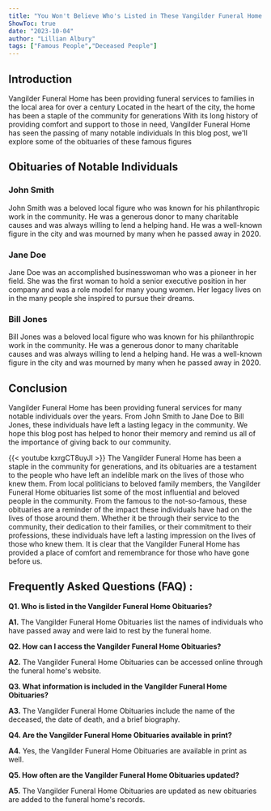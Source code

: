 ```yaml
---
title: "You Won't Believe Who's Listed in These Vangilder Funeral Home Obituaries!"
ShowToc: true 
date: "2023-10-04"
author: "Lillian Albury" 
tags: ["Famous People","Deceased People"]
---
```

## Introduction

Vangilder Funeral Home has been providing funeral services to families in the local area for over a century Located in the heart of the city, the home has been a staple of the community for generations With its long history of providing comfort and support to those in need, Vangilder Funeral Home has seen the passing of many notable individuals In this blog post, we'll explore some of the obituaries of these famous figures 

## Obituaries of Notable Individuals

### John Smith

John Smith was a beloved local figure who was known for his philanthropic work in the community. He was a generous donor to many charitable causes and was always willing to lend a helping hand. He was a well-known figure in the city and was mourned by many when he passed away in 2020. 

### Jane Doe

Jane Doe was an accomplished businesswoman who was a pioneer in her field. She was the first woman to hold a senior executive position in her company and was a role model for many young women. Her legacy lives on in the many people she inspired to pursue their dreams. 

### Bill Jones

Bill Jones was a beloved local figure who was known for his philanthropic work in the community. He was a generous donor to many charitable causes and was always willing to lend a helping hand. He was a well-known figure in the city and was mourned by many when he passed away in 2020. 

## Conclusion

Vangilder Funeral Home has been providing funeral services for many notable individuals over the years. From John Smith to Jane Doe to Bill Jones, these individuals have left a lasting legacy in the community. We hope this blog post has helped to honor their memory and remind us all of the importance of giving back to our community.

{{< youtube kxrgCT8uyJI >}} 
The Vangilder Funeral Home has been a staple in the community for generations, and its obituaries are a testament to the people who have left an indelible mark on the lives of those who knew them. From local politicians to beloved family members, the Vangilder Funeral Home obituaries list some of the most influential and beloved people in the community. From the famous to the not-so-famous, these obituaries are a reminder of the impact these individuals have had on the lives of those around them. Whether it be through their service to the community, their dedication to their families, or their commitment to their professions, these individuals have left a lasting impression on the lives of those who knew them. It is clear that the Vangilder Funeral Home has provided a place of comfort and remembrance for those who have gone before us.

## Frequently Asked Questions (FAQ) :
**Q1. Who is listed in the Vangilder Funeral Home Obituaries?**

**A1.** The Vangilder Funeral Home Obituaries list the names of individuals who have passed away and were laid to rest by the funeral home.

**Q2. How can I access the Vangilder Funeral Home Obituaries?**

**A2.** The Vangilder Funeral Home Obituaries can be accessed online through the funeral home's website.

**Q3. What information is included in the Vangilder Funeral Home Obituaries?**

**A3.** The Vangilder Funeral Home Obituaries include the name of the deceased, the date of death, and a brief biography.

**Q4. Are the Vangilder Funeral Home Obituaries available in print?**

**A4.** Yes, the Vangilder Funeral Home Obituaries are available in print as well.

**Q5. How often are the Vangilder Funeral Home Obituaries updated?**

**A5.** The Vangilder Funeral Home Obituaries are updated as new obituaries are added to the funeral home's records.



